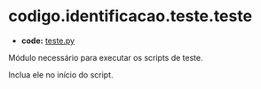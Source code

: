 <a id="codigo-identificacao-teste-teste"></a>

# codigo.identificacao.teste.teste

* **code:**
  [teste.py](../../../../codigo/identificacao/teste/teste.py)

<a id="module-codigo.identificacao.teste.teste"></a>

Módulo necessário para executar os scripts de teste.

Inclua ele no início do script.
